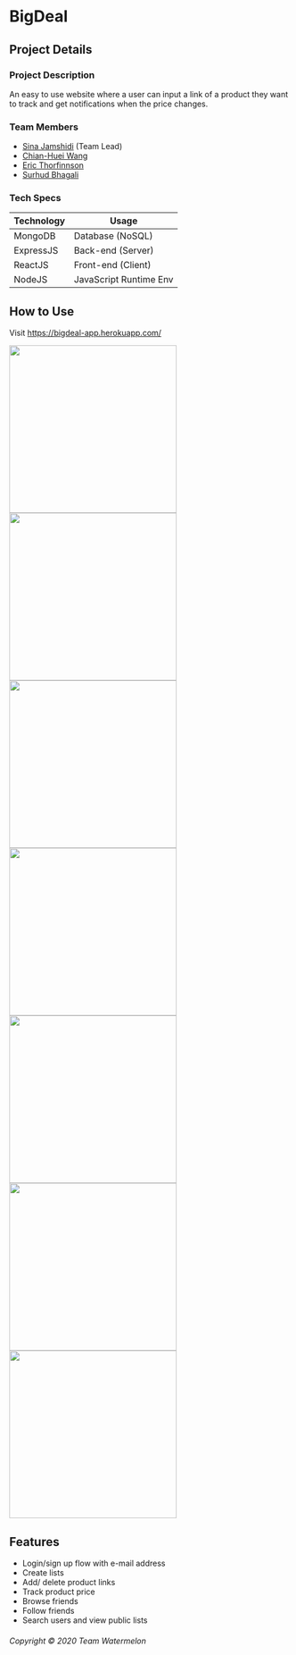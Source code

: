 # BigDeal
## Project Details
### Project Description
An easy to use website where a user can input a link of a product they want to track and get notifications when the price changes.
### Team Members
* [Sina Jamshidi](https://github.com/sina-jamshidi) (Team Lead)
* [Chian-Huei Wang](https://github.com/ChianHuei)
* [Eric Thorfinnson](https://github.com/Ethorf)
* [Surhud Bhagali](https://github.com/surhud004)
### Tech Specs
Technology | Usage
---------- | ------
MongoDB    | Database (NoSQL)
ExpressJS  | Back-end (Server)
ReactJS    | Front-end (Client)
NodeJS     | JavaScript Runtime Env

## How to Use
Visit https://bigdeal-app.herokuapp.com/


<img src="https://team-watermelon-irene-719.s3-us-west-1.amazonaws.com/landing_page.png" width="300">
<img src="https://team-watermelon-irene-719.s3-us-west-1.amazonaws.com/shopping_lists.png" width="300">
<img src="hhttps://team-watermelon-irene-719.s3-us-west-1.amazonaws.com/products_list.png" width="300">
<img src="https://team-watermelon-irene-719.s3-us-west-1.amazonaws.com/create_new_list.png" width="300">
<img src="https://team-watermelon-irene-719.s3-us-west-1.amazonaws.com/friends.png" width="300">
<img src="https://team-watermelon-irene-719.s3-us-west-1.amazonaws.com/notifications_page.png" width="300">
<img src="https://team-watermelon-irene-719.s3-us-west-1.amazonaws.com/notifications.png" width="300">


## Features
* Login/sign up flow with e-mail address
* Create lists
* Add/ delete product links
* Track product price
* Browse friends
* Follow friends
* Search users and view public lists

###### Copyright &copy; 2020 Team Watermelon
